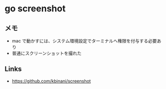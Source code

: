 # go screenshot

## メモ
- mac で動かすには、システム環境設定でターミナルへ権限を付与する必要あり
- 普通にスクリーンショットを撮れた

## Links
- https://github.com/kbinani/screenshot
